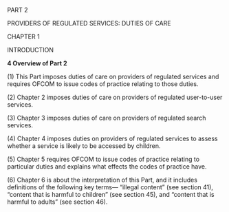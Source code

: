 PART 2


PROVIDERS OF REGULATED SERVICES: DUTIES OF CARE


CHAPTER 1


INTRODUCTION

**4 Overview of Part 2**


(1) This Part imposes duties of care on providers of regulated services and
requires OFCOM to issue codes of practice relating to those duties.


(2) Chapter 2 imposes duties of care on providers of regulated user-to-user
services.


(3) Chapter 3 imposes duties of care on providers of regulated search services.


(4) Chapter 4 imposes duties on providers of regulated services to assess whether
a service is likely to be accessed by children.


(5) Chapter 5 requires OFCOM to issue codes of practice relating to particular
duties and explains what effects the codes of practice have.


(6) Chapter 6 is about the interpretation of this Part, and it includes definitions of
the following key terms—
“illegal content” (see section 41),
“content that is harmful to children” (see section 45), and
“content that is harmful to adults” (see section 46).
